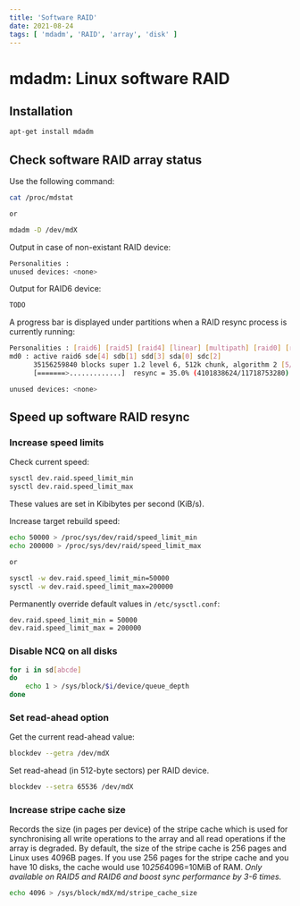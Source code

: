 ```yaml
---
title: 'Software RAID'
date: 2021-08-24
tags: [ 'mdadm', 'RAID', 'array', 'disk' ]
---
```


# mdadm: Linux software RAID

## Installation

```bash
apt-get install mdadm
```

## Check software RAID array status

Use the following command:

```bash
cat /proc/mdstat

or

mdadm -D /dev/mdX
```

Output in case of non-existant RAID device:

```bash
Personalities :
unused devices: <none>
```

Output for RAID6 device:

```bash
TODO
```

A progress bar is displayed under partitions when a RAID resync process is currently running:

```bash
Personalities : [raid6] [raid5] [raid4] [linear] [multipath] [raid0] [raid1] [raid10]
md0 : active raid6 sde[4] sdb[1] sdd[3] sda[0] sdc[2]
      35156259840 blocks super 1.2 level 6, 512k chunk, algorithm 2 [5/5] [UUUUU]
      [=======>.............]  resync = 35.0% (4101838624/11718753280) finish=1179.1min speed=107662K/sec

unused devices: <none>
```

## Speed up software RAID resync

### Increase speed limits

Check current speed:

```bash
sysctl dev.raid.speed_limit_min
sysctl dev.raid.speed_limit_max
```
These values are set in Kibibytes per second (KiB/s).

Increase target rebuild speed:

```bash
echo 50000 > /proc/sys/dev/raid/speed_limit_min
echo 200000 > /proc/sys/dev/raid/speed_limit_max

or

sysctl -w dev.raid.speed_limit_min=50000
sysctl -w dev.raid.speed_limit_max=200000
```

Permanently override default values in `/etc/sysctl.conf`:

```bash
dev.raid.speed_limit_min = 50000
dev.raid.speed_limit_max = 200000
```

### Disable NCQ on all disks

```bash
for i in sd[abcde]
do
    echo 1 > /sys/block/$i/device/queue_depth
done
```

### Set read-ahead option

Get the current read-ahead value:

```bash
blockdev --getra /dev/mdX
```

Set read-ahead (in 512-byte sectors) per RAID device.

```bash
blockdev --setra 65536 /dev/mdX
```

### Increase stripe cache size

Records the size (in pages per device) of the stripe cache which is used for
synchronising all write operations to the array and all read operations if the
array is degraded. By default, the size of the stripe cache is 256 pages and
Linux uses 4096B pages. If you use 256 pages for the stripe cache and you have
10 disks, the cache would use 10*256*4096=10MiB of RAM.
*Only available on RAID5 and RAID6 and boost sync performance by 3-6 times.*

```bash
echo 4096 > /sys/block/mdX/md/stripe_cache_size
```
